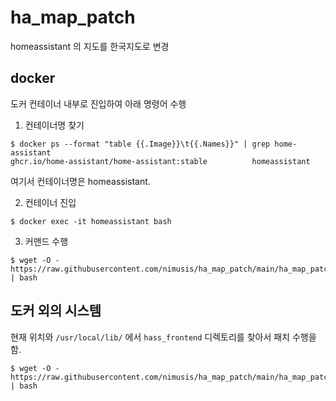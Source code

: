 # ha_map_patch

homeassistant 의 지도를 한국지도로 변경

## docker
도커 컨테이너 내부로 진입하여 아래 명령어 수행


1. 컨테이너명 찾기

```shell
$ docker ps --format "table {{.Image}}\t{{.Names}}" | grep home-assistant            
ghcr.io/home-assistant/home-assistant:stable          homeassistant
```

여기서 컨테이너명은 homeassistant.


2. 컨테이너 진입
```shell
$ docker exec -it homeassistant bash
```


3. 커맨드 수행
```shell
$ wget -O - https://raw.githubusercontent.com/nimusis/ha_map_patch/main/ha_map_patch.sh | bash 
```

## 도커 외의 시스템

현재 위치와 `/usr/local/lib/` 에서 `hass_frontend` 디렉토리를 찾아서 패치 수행을 함. 


```shell
$ wget -O - https://raw.githubusercontent.com/nimusis/ha_map_patch/main/ha_map_patch.sh | bash 
```

